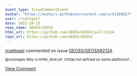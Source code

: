 ```yaml
---
event_type: IssueCommentEvent
avatar: "https://avatars.githubusercontent.com/u/5116892?"
user: rrsettgast
date: 2022-10-15
repo_name: GEOSX/GEOSX
html_url: https://github.com/GEOSX/GEOSX/pull/2124
repo_url: https://github.com/GEOSX/GEOSX
---
```


<a href='https://github.com/rrsettgast' target='_blank'>rrsettgast</a> commented on issue <a href='https://github.com/GEOSX/GEOSX/pull/2124' target='_blank'>GEOSX/GEOSX#2124</a>.

<small>@victorapm Why is `HYPRE_DEVELOP_STRING` not defined on some platforms?...</small>

<a href='https://github.com/GEOSX/GEOSX/pull/2124' target='_blank'>View Comment</a>